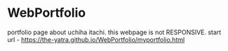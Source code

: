 # WebPortfolio
portfolio page about uchiha itachi.
this webpage is not RESPONSIVE.
start url - https://the-yatra.github.io/WebPortfolio/myportfolio.html
